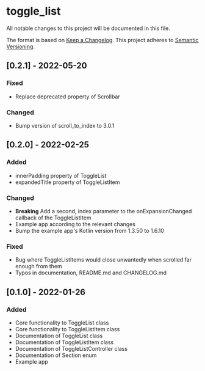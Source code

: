 # toggle_list

All notable changes to this project will be documented in this file.

The format is based on [Keep a Changelog](https://keepachangelog.com/en/1.0.0/).
This project adheres to [Semantic Versioning](https://semver.org/spec/v2.0.0.html).

## [0.2.1] - 2022-05-20
### Fixed
- Replace deprecated property of Scrollbar 
### Changed
- Bump version of scroll_to_index to 3.0.1 


## [0.2.0] - 2022-02-25
### Added
- innerPadding property of ToggleList 
- expandedTitle property of ToggleListItem
### Changed
- **Breaking** Add a second, index parameter to the onExpansionChanged callback of the ToggleListItem
- Example app according to the relevant changes
- Bump the example app's Kotlin version from 1.3.50 to 1.6.10
### Fixed
- Bug where ToggleListItems would close unwantedly when scrolled far enough from them
- Typos in documentation, README.md and CHANGELOG.md


## [0.1.0] - 2022-01-26
### Added
- Core functionality to ToggleList class
- Core functionality to ToggleListItem class
- Documentation of ToggleList class
- Documentation of ToggleListItem class
- Documentation of ToggleListController class
- Documentation of Section enum
- Example app
